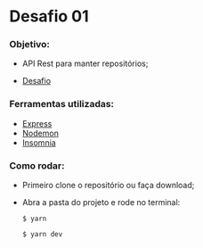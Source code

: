 # Desafio 01

### Objetivo:

- API Rest para manter repositórios;

- [Desafio](https://github.com/Rocketseat/bootcamp-gostack-desafios/tree/master/desafio-conceitos-nodejs)

### Ferramentas utilizadas:

- [Express](https://expressjs.com/)
- [Nodemon](https://nodemon.io/)
- [Insomnia](https://insomnia.rest/)

### Como rodar:

- Primeiro clone o repositório ou faça download;
- Abra a pasta do projeto e rode no terminal:

  `$ yarn`

  `$ yarn dev`
